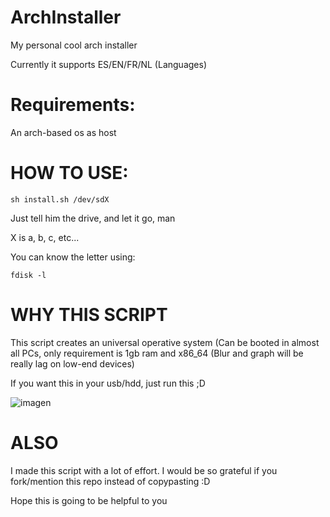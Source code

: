 # ArchInstaller
My personal cool arch installer

Currently it supports ES/EN/FR/NL (Languages)

# Requirements:
An arch-based os as host


# HOW TO USE:

```
sh install.sh /dev/sdX
```
Just tell him the drive, and let it go, man

X is a, b, c, etc...

You can know the letter using:

```
fdisk -l
```

# WHY THIS SCRIPT
This script creates an universal operative system (Can be booted in almost all PCs, only requirement is 1gb ram and x86_64 (Blur and graph will be really lag on low-end devices)


If you want this in your usb/hdd, just run this ;D

![imagen](https://user-images.githubusercontent.com/67015742/172060125-ae1463eb-dadc-4039-a0c7-1577f62d1d54.png)


# ALSO
I made this script with a lot of effort.
I would be so grateful if you fork/mention this repo instead of copypasting :D

Hope this is going to be helpful to you
